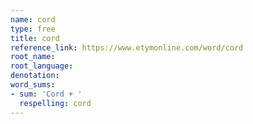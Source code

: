 ```yaml
---
name: cord
type: free
title: cord
reference_link: https://www.etymonline.com/word/cord
root_name: 
root_language: 
denotation: 
word_sums:
- sum: 'Cord + '
  respelling: cord
---
```

